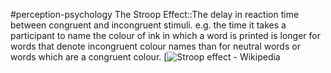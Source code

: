 #perception-psychology 
The Stroop Effect::The delay in reaction time between congruent and incongruent stimuli. e.g. the time it takes a participant to name the colour of ink in which a word is printed is longer for words that denote incongruent colour names than for neutral words or words which are a congruent colour. [![Stroop effect - Wikipedia](https://upload.wikimedia.org/wikipedia/commons/b/b8/Stroop_comparison.png)